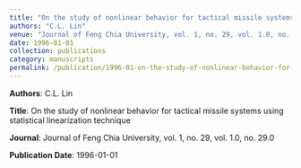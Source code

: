 ```yaml
---
title: "On the study of nonlinear behavior for tactical missile systems using statistical linearization technique"
authors: "C.L. Lin"
venue: "Journal of Feng Chia University, vol. 1, no. 29, vol. 1.0, no. 29.0"
date: 1996-01-01
collection: publications
category: manuscripts
permalink: /publication/1996-01-on-the-study-of-nonlinear-behavior-for-tactical-missile-systems-using-statistical-linearization-technique
---
```


**Authors**: C.L. Lin

**Title**: On the study of nonlinear behavior for tactical missile systems using statistical linearization technique

**Journal**: Journal of Feng Chia University, vol. 1, no. 29, vol. 1.0, no. 29.0

**Publication Date**: 1996-01-01
